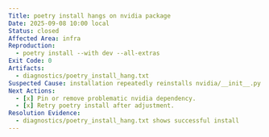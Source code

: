 ```yaml
---
Title: poetry install hangs on nvidia package
Date: 2025-09-08 10:00 local
Status: closed
Affected Area: infra
Reproduction:
  - poetry install --with dev --all-extras
Exit Code: 0
Artifacts:
  - diagnostics/poetry_install_hang.txt
Suspected Cause: installation repeatedly reinstalls nvidia/__init__.py and never completes.
Next Actions:
  - [x] Pin or remove problematic nvidia dependency.
  - [x] Retry poetry install after adjustment.
Resolution Evidence:
  - diagnostics/poetry_install_hang.txt shows successful install
---
```

